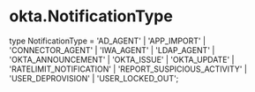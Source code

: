 # okta.NotificationType

type NotificationType = 'AD_AGENT' | 'APP_IMPORT' | 'CONNECTOR_AGENT' | 'IWA_AGENT' | 'LDAP_AGENT' | 'OKTA_ANNOUNCEMENT' | 'OKTA_ISSUE' | 'OKTA_UPDATE' | 'RATELIMIT_NOTIFICATION' | 'REPORT_SUSPICIOUS_ACTIVITY' | 'USER_DEPROVISION' | 'USER_LOCKED_OUT';

